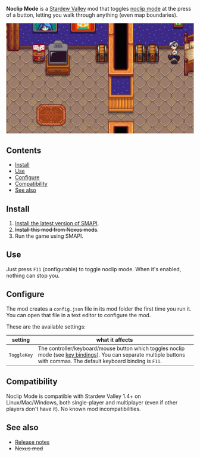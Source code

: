 **Noclip Mode** is a [Stardew Valley](http://stardewvalley.net/) mod that toggles
[noclip mode](https://en.wikipedia.org/wiki/Noclip_mode) at the press of a button, letting you walk
through anything (even map boundaries).

![](docs/animated.gif)

## Contents
* [Install](#install)
* [Use](#use)
* [Configure](#configure)
* [Compatibility](#compatibility)
* [See also](#see-also)

## Install
1. [Install the latest version of SMAPI](https://smapi.io/).
2. ~~Install this mod from Nexus mods~~.
3. Run the game using SMAPI.

## Use
Just press `F11` (configurable) to toggle noclip mode. When it's enabled, nothing can stop you.

## Configure
The mod creates a `config.json` file in its mod folder the first time you run it. You can open that
file in a text editor to configure the mod.

These are the available settings:

setting     | what it affects
----------- | -------------------
`ToggleKey` | The controller/keyboard/mouse button which toggles noclip mode (see [key bindings](https://stardewvalleywiki.com/Modding:Key_bindings)). You can separate multiple buttons with commas. The default keyboard binding is `F11`.

## Compatibility
Noclip Mode is compatible with Stardew Valley 1.4+ on Linux/Mac/Windows, both single-player and
multiplayer (even if other players don't have it). No known mod incompatibilities.

## See also
* [Release notes](release-notes.md)
* ~~Nexus mod~~
